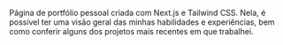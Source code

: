  Página de portfólio pessoal criada com Next.js e Tailwind CSS. Nela, é possível ter uma visão geral das minhas habilidades e experiências, bem como conferir alguns dos projetos mais recentes em que trabalhei. 

